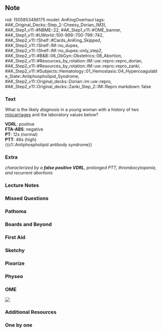 ## Note
nid: 1505853486175
model: AnKingOverhaul
tags: #AK_Original_Decks::Step_2::Cheesy_Dorian_(M3), #AK_Step1_v11::#NBME::22, #AK_Step1_v11::#OME_banner, #AK_Step1_v11::#UWorld::100-999::700-799::742, #AK_Step2_v11::!Shelf::#Cards_AnKing_Skipped, #AK_Step2_v11::!Shelf::IM::no_dupes, #AK_Step2_v11::!Shelf::IM::no_dupes::only_step2, #AK_Step2_v11::#B&B::06_ObGyn::Obstetrics::08_Abortion, #AK_Step2_v11::#Resources_by_rotation::IM::uw::repro::repro_dorian, #AK_Step2_v11::#Resources_by_rotation::IM::uw::repro::repro_zanki, #AK_Step2_v11::#Subjects::Hematology::01_Hemostasis::04_Hypercoagulable_State::Antiphospholipid_Syndrome, #AK_Step2_v11::Original_decks::Dorian::im::uw::repro, #AK_Step2_v11::Original_decks::Zanki_Step_2::IM::Repro
markdown: false

### Text
What is the likely <i>diagnosis</i> in a young woman with a history
of two <u>miscarriages</u> and the laboratory values below?
<div>
  <b>VDRL</b>: positive
</div>
<div>
  <b>FTA-ABS</b>: negative
</div>
<div>
  <b>PT</b>: 12s (normal)
</div>
<div>
  <b>PTT</b>: 46s (high)
</div>
<div>
  {{c1::Antiphospholipid antibody syndrome}}
</div>

### Extra
<i>characterized by a <b>false positive VDRL</b>, prolonged PTT,
thrombocytopenia, and recurrent abortions</i>

### Lecture Notes


### Missed Questions


### Pathoma


### Boards and Beyond


### First Aid


### Sketchy


### Pixorize


### Physeo


### OME
<div class="ome-widget">
  <a href="https://onlinemeded.org?ref=anki"><img src=
  "_OME_AnkiFlashcards_General_3.png"></a>
</div>

### Additional Resources


### One by one

